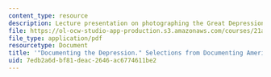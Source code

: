 ```yaml
---
content_type: resource
description: Lecture presentation on photographing the Great Depression.
file: https://ol-ocw-studio-app-production.s3.amazonaws.com/courses/21a-348-photography-and-truth-spring-2008/7edb2a6dbf81deac2646ac6774611be2_MIT21A_348S08_depression_2.pdf
file_type: application/pdf
resourcetype: Document
title: '"Documenting the Depression." Selections from Documenting America. Part Two.'
uid: 7edb2a6d-bf81-deac-2646-ac6774611be2
---
```

